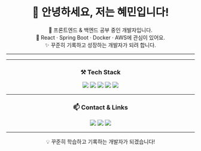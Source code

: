 <!-- 프로필 제목 -->
<h1 align="center">👋 안녕하세요, 저는 혜민입니다!</h1>

<!-- 소개글 -->
<p align="center">
  🌱 프론트엔드 & 백엔드 공부 중인 개발자입니다.<br>
  🚀 React · Spring Boot · Docker · AWS에 관심이 있어요.<br>
  ✨ 꾸준히 기록하고 성장하는 개발자가 되려 합니다.
</p>

---



---

<!-- 기술 스택 아이콘 -->
<h3 align="center">⚒ Tech Stack</h3>
<p align="center">
  <!-- 아이콘 출처: https://simpleicons.org/ -->
  <img src="https://img.shields.io/badge/Java-007396?style=for-the-badge&logo=openjdk&logoColor=white" />
  <img src="https://img.shields.io/badge/SpringBoot-6DB33F?style=for-the-badge&logo=springboot&logoColor=white" />
  <img src="https://img.shields.io/badge/React-61DAFB?style=for-the-badge&logo=react&logoColor=black" />
  <img src="https://img.shields.io/badge/Docker-2496ED?style=for-the-badge&logo=docker&logoColor=white" />
  <img src="https://img.shields.io/badge/AWS-232F3E?style=for-the-badge&logo=amazonaws&logoColor=white" />
</p>

---

<!-- 연락 / 링크 -->
<h3 align="center">📫 Contact & Links</h3>
<p align="center">
  <a href="mailto:your_email@gmail.com"><img src="https://img.shields.io/badge/Gmail-D14836?style=for-the-badge&logo=gmail&logoColor=white" /></a>
  <a href="https://your-portfolio.com"><img src="https://img.shields.io/badge/Portfolio-000000?style=for-the-badge&logo=About.me&logoColor=white" /></a>
  <a href="https://your-blog.com"><img src="https://img.shields.io/badge/Blog-FF5722?style=for-the-badge&logo=blogger&logoColor=white" /></a>
</p>

---

<!-- 푸터 -->
<p align="center">
  💡 꾸준히 학습하고 기록하는 개발자가 되겠습니다!  
</p>
